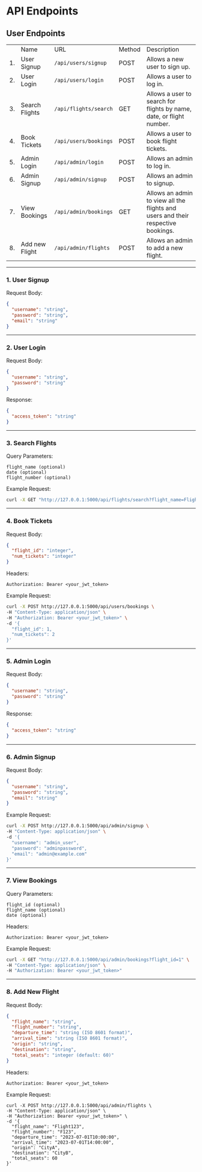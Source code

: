 # API Endpoints
## User Endpoints
<table>
    <th>
        <td>Name</td>
        <td>URL</td>
        <td>Method</td>
        <td>Description</td>
    </th>
    <tr>
        <td>1.</td>
        <td>User Signup</td>
        <td><code>/api/users/signup</code></td>
        <td>POST</td>
        <td>Allows a new user to sign up.</td>
    </tr>
    <tr>
        <td>2.</td>
        <td>User Login</td>
        <td><code>/api/users/login</code></td>
        <td>POST</td>
        <td>Allows a user to log in.</td>
    </tr>
    <tr>
        <td>3.</td>
        <td>Search Flights</td>
        <td><code>/api/flights/search</code></td>
        <td>GET</td>
        <td>Allows a user to search for flights by name, date, or flight number.</td>
    </tr>
    <tr>
        <td>4.</td>
        <td>Book Tickets</td>
        <td><code>/api/users/bookings</code></td>
        <td>POST</td>
        <td>Allows a user to book flight tickets.</td>
    </tr>
    <tr>
        <td>5.</td>
        <td>Admin Login</td>
        <td><code>/api/admin/login</code></td>
        <td>POST</td>
        <td>Allows an admin to log in.</td>
    </tr>
    <tr>
        <td>6.</td>
        <td>Admin Signup</td>
        <td><code>/api/admin/signup</code></td>
        <td>POST</td>
        <td>Allows an admin to signup.</td>
    </tr>
    <tr>
        <td>7.</td>
        <td>View Bookings</td>
        <td><code>/api/admin/bookings</code></td>
        <td>GET</td>
        <td>Allows an admin to view all the flights and users and their respective bookings.</td>
    </tr>
    <tr>
        <td>8.</td>
        <td>Add new Flight</td>
        <td><code>/api/admin/flights</code></td>
        <td>POST</td>
        <td>Allows an admin to add a new flight.</td>
    </tr>
</table>

----
### 1. User Signup

Request Body:
```json
{
  "username": "string",
  "password": "string",
  "email": "string"
}
```
----
### 2. User Login
Request Body:
```json
{
  "username": "string",
  "password": "string"
}
```
Response:
```json
{
  "access_token": "string"
}
```
----
### 3. Search Flights
Query Parameters:
```
flight_name (optional)
date (optional)
flight_number (optional)
```
Example Request:
```sh
curl -X GET "http://127.0.0.1:5000/api/flights/search?flight_name=Flight123&date=2023-07-01"
```
----
### 4. Book Tickets
Request Body:
```json
{
  "flight_id": "integer",
  "num_tickets": "integer"
}
```
Headers:
```http
Authorization: Bearer <your_jwt_token>
```
Example Request:
```sh
curl -X POST http://127.0.0.1:5000/api/users/bookings \
-H "Content-Type: application/json" \
-H "Authorization: Bearer <your_jwt_token>" \
-d '{
  "flight_id": 1,
  "num_tickets": 2
}'
```
----
### 5. Admin Login
Request Body:
```json
{
  "username": "string",
  "password": "string"
}
```
Response:
```json
{
  "access_token": "string"
}
```
----
### 6. Admin Signup
Request Body:
```json
{
  "username": "string",
  "password": "string",
  "email": "string"
}
```
Example Request:
```sh
curl -X POST http://127.0.0.1:5000/api/admin/signup \
-H "Content-Type: application/json" \
-d '{
  "username": "admin_user",
  "password": "adminpassword",
  "email": "admin@example.com"
}'
```
----
### 7. View Bookings
Query Parameters:
```
flight_id (optional)
flight_name (optional)
date (optional)
```
Headers:
```http
Authorization: Bearer <your_jwt_token>
```
Example Request:
```sh
curl -X GET "http://127.0.0.1:5000/api/admin/bookings?flight_id=1" \
-H "Content-Type: application/json" \
-H "Authorization: Bearer <your_jwt_token>"
```
----
### 8. Add New Flight
Request Body:
```json
{
  "flight_name": "string",
  "flight_number": "string",
  "departure_time": "string (ISO 8601 format)",
  "arrival_time": "string (ISO 8601 format)",
  "origin": "string",
  "destination": "string",
  "total_seats": "integer (default: 60)"
}
```
Headers:
```http
Authorization: Bearer <your_jwt_token>
```
Example Request:
```http
curl -X POST http://127.0.0.1:5000/api/admin/flights \
-H "Content-Type: application/json" \
-H "Authorization: Bearer <your_jwt_token>" \
-d '{
  "flight_name": "Flight123",
  "flight_number": "F123",
  "departure_time": "2023-07-01T10:00:00",
  "arrival_time": "2023-07-01T14:00:00",
  "origin": "CityA",
  "destination": "CityB",
  "total_seats": 60
}'
```
